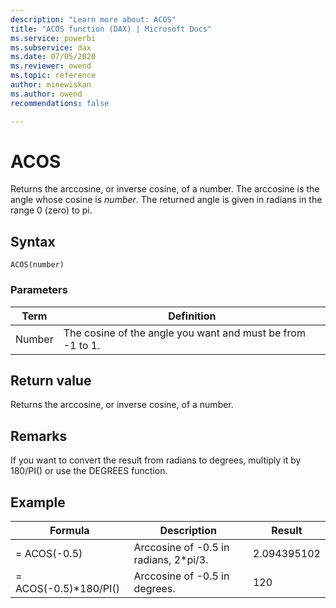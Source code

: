 ```yaml
---
description: "Learn more about: ACOS"
title: "ACOS function (DAX) | Microsoft Docs"
ms.service: powerbi 
ms.subservice: dax 
ms.date: 07/05/2020
ms.reviewer: owend
ms.topic: reference
author: minewiskan
ms.author: owend 
recommendations: false

---
```

# ACOS

Returns the arccosine, or inverse cosine, of a number. The arccosine is the angle whose cosine is *number*. The returned angle is given in radians in the range 0 (zero) to pi.  
  
## Syntax  
  
```dax
ACOS(number)  
```
  
### Parameters  
  
|Term|Definition|  
|--------|--------------|  
|Number|The cosine of the angle you want and must be from -1 to 1.|  
  
## Return value

Returns the arccosine, or inverse cosine, of a number.  
  
## Remarks

If you want to convert the result from radians to degrees, multiply it by 180/PI() or use the DEGREES function.  
  
## Example  
  
|Formula|Description|Result|  
|-----------|---------------|----------|  
|= ACOS(-0.5)|Arccosine of -0.5 in radians, 2*pi/3.|2.094395102|  
|= ACOS(-0.5)*180/PI()|Arccosine of -0.5 in degrees.|120|
